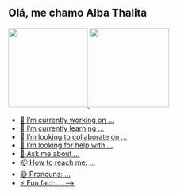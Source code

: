 ## Olá, me chamo Alba Thalita

<div>
  <a href="https://github.com/albathalita">
  <img height="160cm" src="https://github-readme-stats.vercel.app/api?username=albathalita&show_icons=true&theme=dracula">
  <img height="160cm" src="https://github-readme-stats.vercel.app/api/top-langs/?username=albathalita&layout=compact&theme=dracula"
<div>
  

- 🔭 I’m currently working on ...
- 🌱 I’m currently learning ...
- 👯 I’m looking to collaborate on ...
- 🤔 I’m looking for help with ...
- 💬 Ask me about ...
- 📫 How to reach me: ...
- 😄 Pronouns: ...
- ⚡ Fun fact: ...
-->
